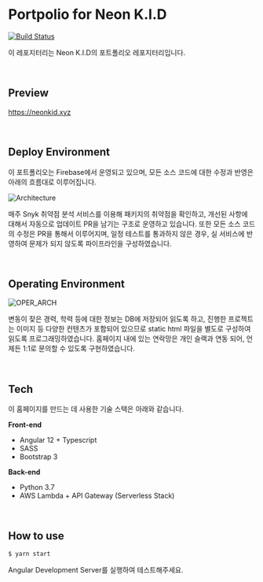 # Portpolio for Neon K.I.D

[![Build Status](https://github.com/NEONKID/Portpolio-web/workflows/Deploy/badge.svg)](https://github.com/NEONKID/Portpolio-react/actions?workflow=Deploy)

이 레포지터리는 Neon K.I.D의 포트폴리오 레포지터리입니다. 

<br />



## Preview

https://neonkid.xyz



<br />



## Deploy Environment

이 포트폴리오는 Firebase에서 운영되고 있으며, 모든 소스 코드에 대한 수정과 반영은 아래의 흐름대로 이루어집니다.

![Architecture](./images/DEPLOY_ARCH.png)

매주 Snyk 취약점 분석 서비스를 이용해 패키지의 취약점을 확인하고, 개선된 사항에 대해서 자동으로 업데이트 PR을 남기는 구조로 운영하고 있습니다. 또한 모든 소스 코드의 수정은 PR을 통해서 이루어지며, 일정 테스트를 통과하지 않은 경우, 실 서비스에 반영하여 문제가 되지 않도록 파이프라인을 구성하였습니다.



<br />



## Operating Environment

![OPER_ARCH](./images/OPER_ARCH.png)

변동이 잦은 경력, 학력 등에 대한 정보는 DB에 저장되어 읽도록 하고, 진행한 프로젝트는 이미지 등 다양한 컨텐츠가 포함되어 있으므로 static html 파일을 별도로 구성하여 읽도록 프로그래밍하였습니다. 홈페이지 내에 있는 연락망은 개인 슬랙과 연동 되어, 언제든 1:1로 문의할 수 있도록 구현하였습니다.



<br />



## Tech

이 홈페이지를 만드는 데 사용한 기술 스택은 아래와 같습니다.

**Front-end**

* Angular 12 + Typescript
* SASS
* Bootstrap 3

**Back-end**

* Python 3.7
* AWS Lambda + API Gateway (Serverless Stack)



<br />



## How to use

```bash
$ yarn start
```

Angular Development Server를 실행하여 테스트해주세요.